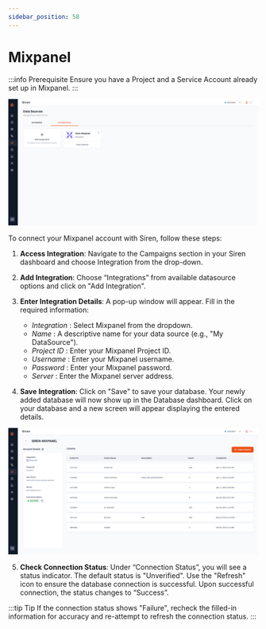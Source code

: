 ```yaml
---
sidebar_position: 58
---
```


# Mixpanel

:::info Prerequisite
Ensure you have a Project and a Service Account already set up in Mixpanel.
:::

![integration](../../../Images/Campaigns/integration.png)

To connect your Mixpanel account with Siren, follow these steps:

1. **Access Integration**: Navigate to the Campaigns section in your Siren dashboard and choose Integration from the drop-down.

2. **Add Integration**: Choose “Integrations” from available datasource options and click on "Add Integration".

3. **Enter Integration Details**: A pop-up window will appear. Fill in the required information:

   - _Integration_ : Select Mixpanel from the dropdown.
   - _Name_ : A descriptive name for your data source (e.g., "My DataSource").
   - _Project ID_ : Enter your Mixpanel Project ID.
   - _Username_ : Enter your Mixpanel username.
   - _Password_ : Enter your Mixpanel password.
   - _Server_ : Enter the Mixpanel server address.

4. **Save Integration**: Click on "Save" to save your database. Your newly added database will now show up in the Database dashboard. Click on your database and a new screen will appear displaying the entered details.

![mixpanel](../../../Images/Campaigns/mixpanel.png)

5. **Check Connection Status**: Under “Connection Status”, you will see a status indicator. The default status is "Unverified". Use the "Refresh" icon to ensure the database connection is successful. Upon successful connection, the status changes to “Success”.

:::tip Tip
If the connection status shows "Failure", recheck the filled-in information for accuracy and re-attempt to refresh the connection status.
:::
